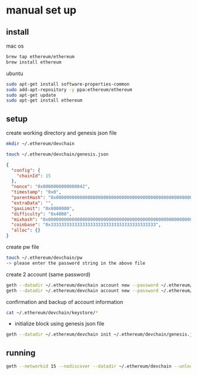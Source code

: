 # manual set up

## install
mac os

```bash
brew tap ethereum/ethereum
brew install ethereum
```

ubuntu

```bash
sudo apt-get install software-properties-common
sudo add-apt-repository -y ppa:ethereum/ethereum
sudo apt-get update
sudo apt-get install ethereum
```

## setup

create working directory and genesis json file

```bash
mkdir ~/.ethereum/devchain

touch ~/.ethereum/devchain/genesis.json
```

```json
{
  "config": {
    "chainId": 15
  },
  "nonce": "0x0000000000000042",
  "timestamp": "0x0",
  "parentHash": "0x0000000000000000000000000000000000000000000000000000000000000000",
  "extraData": "",
  "gasLimit": "0x8000000",
  "difficulty": "0x4000",
  "mixhash": "0x0000000000000000000000000000000000000000000000000000000000000000",
  "coinbase": "0x3333333333333333333333333333333333333333",
  "alloc": {}
}
```

create pw file

```bash
touch ~/.ethereum/devchain/pw
-> please enter the password string in the above file
```

create 2 account (same password)

```bash
geth --datadir ~/.ethereum/devchain account new --password ~/.ethereum/devchain/pw
geth --datadir ~/.ethereum/devchain account new --password ~/.ethereum/devchain/pw
```

confirmation and backup of account information

```bash
cat ~/.ethereum/devchain/keystore/*
```

* initialize block using genesis json file

```bash
geth --datadir ~/.ethereum/devchain init ~/.ethereum/devchain/genesis.json
```

## running

```bash
geth --networkid 15 --nodiscover --datadir ~/.ethereum/devchain --unlock 0,1 --password ~/.ethereum/devchain/pw --port 30303 --rpc --rpcaddr "0.0.0.0" --rpcport 8545 --rpccorsdomain "*" --rpcapi "admin,db,eth,debug,miner,net,shh,txpool,personal,web3"
```
